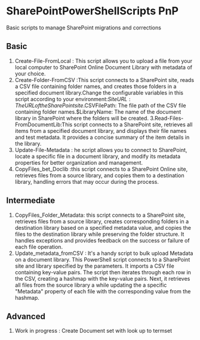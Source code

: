 # SharePointPowerShellScripts PnP
Basic scripts to manage SharePoint migrations and corrections


## Basic
1. Create-File-FromLocal : This script allows you to upload a file from  your local computer to SharePoint Online Document Library with metadata of your choice. 
2. Create-Folder-FromCSV :This script connects to a SharePoint site, reads a CSV file containing folder names, and creates those folders in a specified document library.Change the configurable variables in this script according to your environment:$SiteURL: The URL of the SharePoint site.$CSVFilePath: The file path of the CSV file containing folder names.$LibraryName: The name of the document library in SharePoint where the folders will be created.
3.Read-Files-FromDocumentLib:This script connects to a SharePoint site, retrieves all items from a specified document library, and displays their file names and test metadata. It provides a concise summary of the item details in the library.
4. Update-File-Metadata : he script allows you to connect to SharePoint, locate a specific file in a document library, and modify its metadata properties for better organization and management.
5. CopyFiles_bet_Doclib :this script connects to a SharePoint Online site, retrieves files from a source library, and copies them to a destination library, handling errors that may occur during the process.

## Intermediate
1. CopyFiles_Folder_Metadata: this script connects to a SharePoint site, retrieves files from a source library, creates corresponding folders in a destination library based on a specified metadata value, and copies the files to the destination library while preserving the folder structure. It handles exceptions and provides feedback on the success or failure of each file operation.
2. Update_metadata_fromCSV : It's a handy script to bulk upload Metadata on a document library. This PowerShell script connects to a SharePoint site and library specified by the parameters. It imports a CSV file containing key-value pairs. The script then iterates through each row in the CSV, creating a hashmap with the key-value pairs. Next, it retrieves all files from the source library a while updating the a specific "Metadata" property of each file with the corresponding value from the hashmap.

## Advanced
1. Work in progress : Create Document set with look up to termset 

